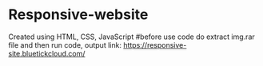 # Responsive-website
Created using HTML, CSS, JavaScript
#before use code do extract img.rar file and then run code,
output link: https://responsive-site.bluetickcloud.com/
